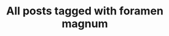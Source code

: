 ---
layout: tag
title: "All posts tagged with foramen magnum"
permalink: /weblog/tags/foramen-magnum/
taxonomy: foramen magnum
---